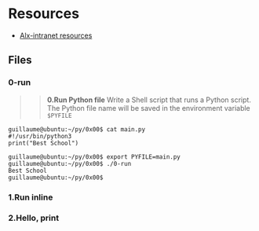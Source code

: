 # Resources

* [Alx-intranet resources](https://alx-intranet.hbtn.io/concepts/550)

## Files

### 0-run

>> **0.Run Python file**
Write a Shell script that runs a Python script.
The Python file name will be saved in the environment variable `$PYFILE`

```
guillaume@ubuntu:~/py/0x00$ cat main.py
#!/usr/bin/python3
print("Best School")

guillaume@ubuntu:~/py/0x00$ export PYFILE=main.py
guillaume@ubuntu:~/py/0x00$ ./0-run
Best School
guillaume@ubuntu:~/py/0x00$
```

### 1.Run inline

### 2.Hello, print
